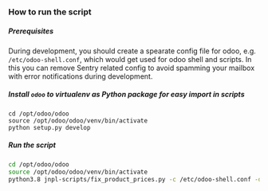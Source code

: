 ### How to run the script
##### Prerequisites
During development, you should create a spearate config file for odoo, e.g. `/etc/odoo-shell.conf`, which would get used for odoo shell and scripts. In this you can remove Sentry related config to avoid spamming your mailbox with error notifications during development.

##### Install `odoo` to virtualenv as Python package for easy import in scripts
```
cd /opt/odoo/odoo
source /opt/odoo/odoo/venv/bin/activate
python setup.py develop
```

##### Run the script
```bash
cd /opt/odoo/odoo
source /opt/odoo/odoo/venv/bin/activate
python3.8 jnpl-scripts/fix_product_prices.py -c /etc/odoo-shell.conf -d odoo
```
